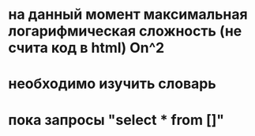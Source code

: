 # на данный момент максимальная логарифмическая сложность (не счита код в html) On^2
# необходимо изучить словарь 
# пока запросы "select * from []"
